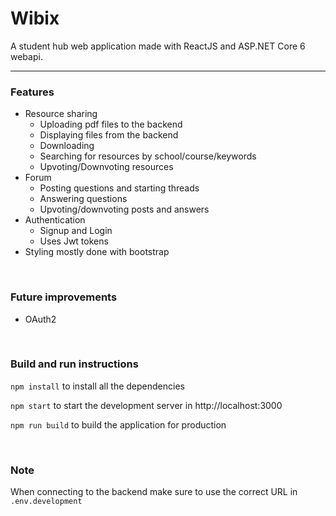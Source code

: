 # Wibix

A student hub web application made with ReactJS and ASP.NET Core 6 webapi.

---

### Features

- Resource sharing
  - Uploading pdf files to the backend
  - Displaying files from the backend
  - Downloading
  - Searching for resources by school/course/keywords
  - Upvoting/Downvoting resources
- Forum
  - Posting questions and starting threads
  - Answering questions
  - Upvoting/downvoting posts and answers
- Authentication
  - Signup and Login
  - Uses Jwt tokens
- Styling mostly done with bootstrap

<br/>

### Future improvements
- OAuth2

<br/>

### Build and run instructions

``npm install`` to install all the dependencies

``npm start`` to start the development server in http://localhost:3000

``npm run build`` to build the application for production

<br/>

### Note

When connecting to the backend make sure to use the correct URL in ```.env.development```







